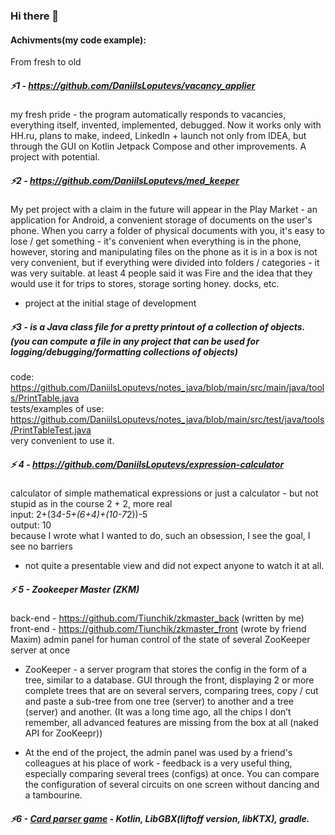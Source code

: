 ### Hi there 👋

#### Achivments(my code example):
From fresh to old
##### ⚡1 - https://github.com/DaniilsLoputevs/vacancy_applier
my fresh pride - the program automatically responds to vacancies, everything itself, invented, implemented, debugged.
Now it works only with HH.ru, plans to make, indeed, LinkedIn + launch not only from IDEA, but through the GUI on Kotlin Jetpack Compose and other improvements. A project with potential.
##### ⚡2 - https://github.com/DaniilsLoputevs/med_keeper
My pet project with a claim in the future will appear in the Play Market - an application for Android, a convenient storage of documents on the user's phone. When you carry a folder of physical documents with you, it's easy to lose / get something - it's convenient when everything is in the phone, however, storing and manipulating files on the phone as it is in a box is not very convenient, but if everything were divided into folders / categories - it was very suitable.
at least 4 people said it was Fire and the idea that they would use it for trips to stores, storage sorting honey. docks, etc.
* project at the initial stage of development
##### ⚡3 - is a Java class file for a pretty printout of a collection of objects. (you can compute a file in any project that can be used for logging/debugging/formatting collections of objects)
code:
<br>https://github.com/DaniilsLoputevs/notes_java/blob/main/src/main/java/tools/PrintTable.java
<br>tests/examples of use:
<br>https://github.com/DaniilsLoputevs/notes_java/blob/main/src/test/java/tools/PrintTableTest.java
<br>very convenient to use it.
##### ⚡ 4 - https://github.com/DaniilsLoputevs/expression-calculator
calculator of simple mathematical expressions or just a calculator - but not stupid as in the course 2 + 2, more real
<br>input: 2+(3*4-5+(6+4)+(10-7*2))-5
<br>output: 10
<br>because I wrote what I wanted to do, such an obsession, I see the goal, I see no barriers
* not quite a presentable view and did not expect anyone to watch it at all.
##### ⚡ 5 - Zookeeper Master (ZKM)
back-end - https://github.com/Tiunchik/zkmaster_back (written by me)
front-end - https://github.com/Tiunchik/zkmaster_front (wrote by friend Maxim)
admin panel for human control of the state of several ZooKeeper server at once
* ZooKeeper - a server program that stores the config in the form of a tree, similar to a database.
GUI through the front, displaying 2 or more complete trees that are on several servers, comparing trees, copy / cut and paste a sub-tree from one tree (server) to another and a tree (server) and another. (It was a long time ago, all the chips I don’t remember, all advanced features are missing from the box at all (naked API for ZooKeepr))
- At the end of the project, the admin panel was used by a friend's colleagues at his place of work - feedback is a very useful thing, especially comparing several trees (configs) at once. You can compare the configuration of several circuits on one screen without dancing and a tambourine.
##### ⚡6 - [Card parser game](https://github.com/DaniilsLoputevs/Card_Parser) - Kotlin, LibGBX(liftoff version, libKTX), gradle.
